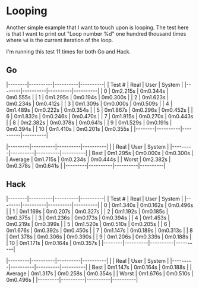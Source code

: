 # Looping

Another simple example that I want to touch upon is looping. The test here is that I want to print out "Loop number %d" one hundred thousand times where `%d` is the current iteration of the loop.

I'm running this test 11 times for both Go and Hack.

## Go

|--------|----------|----------|----------|
| Test # | Real     | User     | System   |
|--------|----------|----------|----------|
| 0      | 0m2.215s | 0m0.344s | 0m0.555s |
| 1      | 0m1.295s | 0m0.194s | 0m0.300s |
| 2      | 0m1.623s | 0m0.234s | 0m0.412s |
| 3      | 0m1.309s | 0m0.000s | 0m0.509s |
| 4      | 0m1.489s | 0m0.222s | 0m0.354s |
| 5      | 0m1.867s | 0m0.296s | 0m0.452s |
| 6      | 0m1.832s | 0m0.246s | 0m0.470s |
| 7      | 0m1.915s | 0m0.270s | 0m0.443s |
| 8      | 0m2.382s | 0m0.378s | 0m0.641s |
| 9      | 0m1.529s | 0m0.191s | 0m0.394s |
| 10     | 0m1.410s | 0m0.201s | 0m0.355s |
|--------|----------|----------|----------|

|---------|----------|----------|----------|
|         | Real     | User     | System   |
|---------|----------|----------|----------|
| Best    | 0m1.295s | 0m0.000s | 0m0.300s |
| Average | 0m1.715s | 0m0.234s | 0m0.444s |
| Worst   | 0m2.382s | 0m0.378s | 0m0.641s |
|---------|----------|----------|----------|

## Hack

|--------|----------|----------|----------|
| Test # | Real     | User     | System   |
|--------|----------|----------|----------|
| 0      | 0m1.340s | 0m0.162s | 0m0.496s |
| 1      | 0m1.169s | 0m0.207s | 0m0.327s |
| 2      | 0m1.192s | 0m0.185s | 0m0.375s |
| 3      | 0m1.236s | 0m0.173s | 0m0.394s |
| 4      | 0m1.453s | 0m0.219s | 0m0.399s |
| 5      | 0m1.520s | 0m0.510s | 0m0.205s |
| 6      | 0m1.676s | 0m0.392s | 0m0.450s |
| 7      | 0m1.147s | 0m0.189s | 0m0.313s |
| 8      | 0m1.378s | 0m0.306s | 0m0.390s |
| 9      | 0m1.206s | 0m0.339s | 0m0.188s |
| 10     | 0m1.171s | 0m0.164s | 0m0.357s |
|--------|----------|----------|----------|

|---------|----------|----------|----------|
|         | Real     | User     | System   |
|---------|----------|----------|----------|
| Best    | 0m1.147s | 0m0.164s | 0m0.188s |
| Average | 0m1.317s | 0m0.258s | 0m0.354s |
| Worst   | 0m1.676s | 0m0.510s | 0m0.496s |
|---------|----------|----------|----------|
